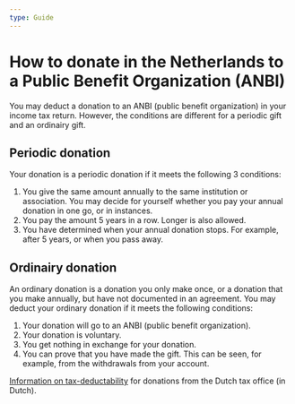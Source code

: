 ```yaml
---
type: Guide
---
```


# How to donate in the Netherlands to a Public Benefit Organization (ANBI)

You may deduct a donation to an ANBI (public benefit organization) in your income tax return. However, the conditions are different for a periodic gift and an ordinairy gift.

## Periodic donation

Your donation is a periodic donation if it meets the following 3 conditions:

1. You give the same amount annually to the same institution or association. You may decide for yourself whether you pay your annual donation in one go, or in instances.
2. You pay the amount 5 years in a row. Longer is also allowed.
3. You have determined when your annual donation stops. For example, after 5 years, or when you pass away.

## Ordinairy donation

An ordinary donation is a donation you only make once, or a donation that you make annually, but have not documented in an agreement. You may deduct your ordinary donation if it meets the following conditions:

1. Your donation will go to an ANBI (public benefit organization).
2. Your donation is voluntary. 
3. You get nothing in exchange for your donation. 
4. You can prove that you have made the gift. This can be seen, for example, from the withdrawals from your account.

[Information on tax-deductability](https://www.belastingdienst.nl/wps/wcm/connect/nl/aftrek-en-kortingen/content/gift-aftrekken) for donations from the Dutch tax office (in Dutch).


